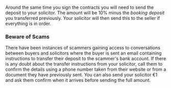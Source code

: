 Around the same time you sign the contracts you will need to send the deposit to your solicitor.
 The amount will be 10% minus the *booking deposit* you transferred previously.
 Your solicitor will then send this to the seller if everything is in order. 
 

### Beware of Scams
There have been instances of scammers gaining access to conversations between buyers and solicitors where the buyer is sent an email containing instructions to transfer their deposit to the scammer's bank account. If there is any doubt about the transfer instructions from your solicitor, call them to confirm the details using a phone number taken from their website or from a document they have previously sent. You can also send your solicitor €1 and ask them confirm when it arrives before sending the full amount. 
